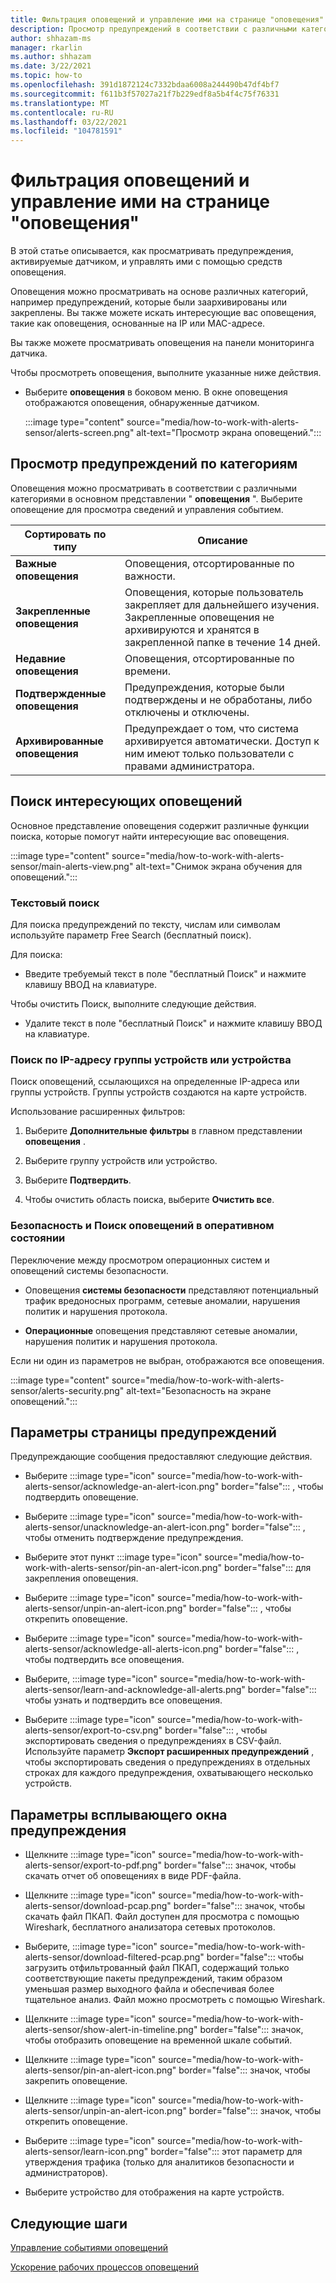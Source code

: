 ```yaml
---
title: Фильтрация оповещений и управление ими на странице "оповещения"
description: Просмотр предупреждений в соответствии с различными категориями и использование функций поиска для поиска интересующих вас оповещений.
author: shhazam-ms
manager: rkarlin
ms.author: shhazam
ms.date: 3/22/2021
ms.topic: how-to
ms.openlocfilehash: 391d1872124c7332bdaa6008a244490b47df4bf7
ms.sourcegitcommit: f611b3f57027a21f7b229edf8a5b4f4c75f76331
ms.translationtype: MT
ms.contentlocale: ru-RU
ms.lasthandoff: 03/22/2021
ms.locfileid: "104781591"
---
```

# <a name="filter-and-manage-alerts-from-the-alerts-page"></a>Фильтрация оповещений и управление ими на странице "оповещения" 

В этой статье описывается, как просматривать предупреждения, активируемые датчиком, и управлять ими с помощью средств оповещения.

Оповещения можно просматривать на основе различных категорий, например предупреждений, которые были заархивированы или закреплены. Вы также можете искать интересующие вас оповещения, такие как оповещения, основанные на IP или MAC-адресе.  

Вы также можете просматривать оповещения на панели мониторинга датчика.

Чтобы просмотреть оповещения, выполните указанные ниже действия.

- Выберите **оповещения** в боковом меню. В окне оповещения отображаются оповещения, обнаруженные датчиком.

  :::image type="content" source="media/how-to-work-with-alerts-sensor/alerts-screen.png" alt-text="Просмотр экрана оповещений.":::

## <a name="view-alerts-by-category"></a>Просмотр предупреждений по категориям

Оповещения можно просматривать в соответствии с различными категориями в основном представлении " **оповещения** ". Выберите оповещение для просмотра сведений и управления событием.

| Сортировать по типу | Описание |
|--|--|
| **Важные оповещения** | Оповещения, отсортированные по важности. |
| **Закрепленные оповещения** | Оповещения, которые пользователь закрепляет для дальнейшего изучения. Закрепленные оповещения не архивируются и хранятся в закрепленной папке в течение 14 дней. |
| **Недавние оповещения** | Оповещения, отсортированные по времени. |
| **Подтвержденные оповещения** | Предупреждения, которые были подтверждены и не обработаны, либо отключены и отключены. |
| **Архивированные оповещения** | Предупреждает о том, что система архивируется автоматически. Доступ к ним имеют только пользователи с правами администратора. |

## <a name="search-for-alerts-of-interest"></a>Поиск интересующих оповещений

Основное представление оповещения содержит различные функции поиска, которые помогут найти интересующие вас оповещения.

:::image type="content" source="media/how-to-work-with-alerts-sensor/main-alerts-view.png" alt-text="Снимок экрана обучения для оповещений.":::

### <a name="text-search"></a>Текстовый поиск

Для поиска предупреждений по тексту, числам или символам используйте параметр Free Search (бесплатный поиск).

Для поиска:

- Введите требуемый текст в поле "бесплатный Поиск" и нажмите клавишу ВВОД на клавиатуре.

Чтобы очистить Поиск, выполните следующие действия.

- Удалите текст в поле "бесплатный Поиск" и нажмите клавишу ВВОД на клавиатуре.

### <a name="device-group-or-device-ip-address-search"></a>Поиск по IP-адресу группы устройств или устройства

Поиск оповещений, ссылающихся на определенные IP-адреса или группы устройств. Группы устройств создаются на карте устройств.

Использование расширенных фильтров:

1. Выберите **Дополнительные фильтры** в главном представлении **оповещения** .

2. Выберите группу устройств или устройство.

3. Выберите **Подтвердить**.

4. Чтобы очистить область поиска, выберите **Очистить все**.

### <a name="security-versus-operational-alert-search"></a>Безопасность и Поиск оповещений в оперативном состоянии

Переключение между просмотром операционных систем и оповещений системы безопасности.

- Оповещения **системы безопасности** представляют потенциальный трафик вредоносных программ, сетевые аномалии, нарушения политик и нарушения протокола.

- **Операционные** оповещения представляют сетевые аномалии, нарушения политик и нарушения протокола.

Если ни один из параметров не выбран, отображаются все оповещения.

:::image type="content" source="media/how-to-work-with-alerts-sensor/alerts-security.png" alt-text="Безопасность на экране оповещений.":::

## <a name="alert-page-options"></a>Параметры страницы предупреждений

Предупреждающие сообщения предоставляют следующие действия.

- Выберите :::image type="icon" source="media/how-to-work-with-alerts-sensor/acknowledge-an-alert-icon.png" border="false"::: , чтобы подтвердить оповещение.

- Выберите :::image type="icon" source="media/how-to-work-with-alerts-sensor/unacknowledge-an-alert-icon.png" border="false"::: , чтобы отменить подтверждение предупреждения.

- Выберите этот пункт :::image type="icon" source="media/how-to-work-with-alerts-sensor/pin-an-alert-icon.png" border="false"::: для закрепления оповещения.

- Выберите :::image type="icon" source="media/how-to-work-with-alerts-sensor/unpin-an-alert-icon.png" border="false"::: , чтобы открепить оповещение.

- Выберите :::image type="icon" source="media/how-to-work-with-alerts-sensor/acknowledge-all-alerts-icon.png" border="false"::: , чтобы подтвердить все оповещения.

- Выберите, :::image type="icon" source="media/how-to-work-with-alerts-sensor/learn-and-acknowledge-all-alerts.png" border="false"::: чтобы узнать и подтвердить все оповещения.

- Выберите :::image type="icon" source="media/how-to-work-with-alerts-sensor/export-to-csv.png" border="false"::: , чтобы экспортировать сведения о предупреждениях в CSV-файл. Используйте параметр **Экспорт расширенных предупреждений** , чтобы экспортировать сведения о предупреждениях в отдельных строках для каждого предупреждения, охватывающего несколько устройств.

## <a name="alert-pop-up-window-options"></a>Параметры всплывающего окна предупреждения

- Щелкните :::image type="icon" source="media/how-to-work-with-alerts-sensor/export-to-pdf.png" border="false"::: значок, чтобы скачать отчет об оповещениях в виде PDF-файла.

- Щелкните :::image type="icon" source="media/how-to-work-with-alerts-sensor/download-pcap.png" border="false"::: значок, чтобы скачать файл ПКАП. Файл доступен для просмотра с помощью Wireshark, бесплатного анализатора сетевых протоколов.

- Выберите, :::image type="icon" source="media/how-to-work-with-alerts-sensor/download-filtered-pcap.png" border="false"::: чтобы загрузить отфильтрованный файл ПКАП, содержащий только соответствующие пакеты предупреждений, таким образом уменьшая размер выходного файла и обеспечивая более тщательное анализ. Файл можно просмотреть с помощью Wireshark.

- Щелкните :::image type="icon" source="media/how-to-work-with-alerts-sensor/show-alert-in-timeline.png" border="false"::: значок, чтобы отобразить оповещение на временной шкале событий.

- Щелкните :::image type="icon" source="media/how-to-work-with-alerts-sensor/pin-an-alert-icon.png" border="false"::: значок, чтобы закрепить оповещение.

- Щелкните :::image type="icon" source="media/how-to-work-with-alerts-sensor/unpin-an-alert-icon.png" border="false"::: значок, чтобы открепить оповещение.

- Выберите :::image type="icon" source="media/how-to-work-with-alerts-sensor/learn-icon.png" border="false"::: этот параметр для утверждения трафика (только для аналитиков безопасности и администраторов).

- Выберите устройство для отображения на карте устройств.

## <a name="next-steps"></a>Следующие шаги

[Управление событиями оповещений](how-to-manage-the-alert-event.md)

[Ускорение рабочих процессов оповещений](how-to-accelerate-alert-incident-response.md)
